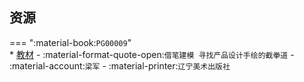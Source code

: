## 资源  
=== ":material-book:`PG00009`"  
    * [教材](https://api.ecylt.top/v1/lanzou_link?url=https://cqu-openlib.lanzout.com/iEB7i29amuti&type=down) - :material-format-quote-open:`借笔建模 寻找产品设计手绘的截拳道` - :material-account:`梁军` - :material-printer:`辽宁美术出版社`  